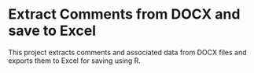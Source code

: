 # Extract Comments from DOCX and save to Excel

This project extracts comments and associated data from DOCX files and exports them to Excel for saving using R.
